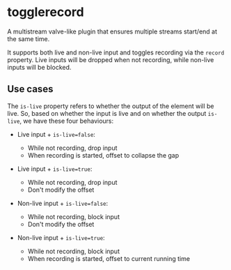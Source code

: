# togglerecord

A multistream valve-like plugin that ensures multiple streams start/end at the
same time.

It supports both live and non-live input and toggles recording via the
`record` property. Live inputs will be dropped when not recording, while
non-live inputs will be blocked.

## Use cases

The `is-live` property refers to whether the output of the element will be
live. So, based on whether the input is live and on whether the output
`is-live`, we have these four behaviours:

- Live input + `is-live=false`:
  - While not recording, drop input
  - When recording is started, offset to collapse the gap

- Live input + `is-live=true`:
  - While not recording, drop input
  - Don't modify the offset

- Non-live input + `is-live=false`: 
  - While not recording, block input
  - Don't modify the offset

- Non-live input + `is-live=true`:
  - While not recording, block input
  - When recording is started, offset to current running time

